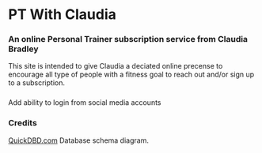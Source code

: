 # PT With Claudia
### An online Personal Trainer subscription service from Claudia Bradley

This site is intended to give Claudia a deciated online precense to encourage all type of people with a fitness goal to reach out and/or sign up to a subscription.

###
Add ability to login from social media accounts


### Credits
[QuickDBD.com](https://www.quickdatabasediagrams.com/) Database schema diagram.

